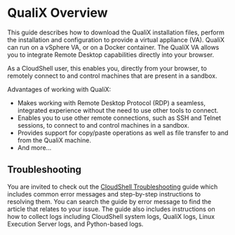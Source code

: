 # QualiX Overview

This guide describes how to download the QualiX installation files, perform the installation and configuration to provide a virtual appliance (VA). QualiX can run on a vSphere VA, or on a Docker container. The QualiX VA allows you to integrate Remote Desktop capabilities directly into your browser.

As a CloudShell user, this enables you, directly from your browser, to remotely connect to and control machines that are present in a sandbox.

Advantages of working with QualiX:

- Makes working with Remote Desktop Protocol (RDP) a seamless, integrated experience without the need to use other tools to connect.
- Enables you to use other remote connections, such as SSH and Telnet sessions, to connect to and control machines in a sandbox.
- Provides support for copy/paste operations as well as file transfer to and from the QualiX machine.
- And more...

## Troubleshooting

You are invited to check out the [CloudShell Troubleshooting](https://help.quali.com/Online%20Help/0.0/Portal/Content/Troubleshooting/Troubleshooting.htm) guide which includes common error messages and step-by-step instructions to resolving them. You can search the guide by error message to find the article that relates to your issue. The guide also includes instructions on how to collect logs including CloudShell system logs, QualiX logs, Linux Execution Server logs, and Python-based logs.